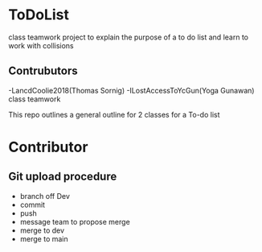 # ToDoList
class teamwork project to explain the purpose of a to do list and learn to work with collisions 

## Contrubutors
-LancdCoolie2018(Thomas Sornig)
-ILostAccessToYcGun(Yoga Gunawan)
class teamwork

This repo outlines a general outline for 2 classes for a To-do list

# Contributor

## Git upload procedure
- branch off Dev
- commit
- push
- message team to propose merge
- merge to dev
- merge to main
